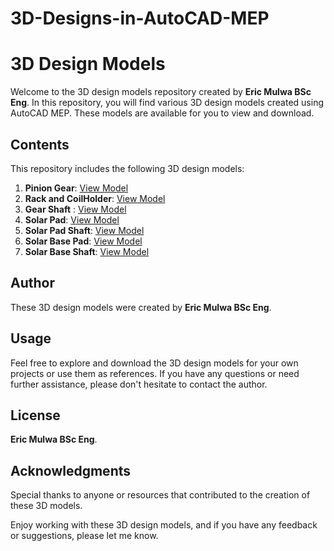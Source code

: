 # 3D-Designs-in-AutoCAD-MEP

# 3D Design Models

Welcome to the 3D design models repository created by **Eric Mulwa BSc Eng**. In this repository, you will find various 3D design models created using AutoCAD MEP. These models are available for you to view and download.

## Contents

This repository includes the following 3D design models:

1. **Pinion Gear**: [View Model](https://github.com/EricMulwa/3D-Designs-in-AutoCAD-MEP/blob/main/Pinion%20Gear%20%5B2%5D.dwg)
2. **Rack and CoilHolder**: [View Model](https://github.com/EricMulwa/3D-Designs-in-AutoCAD-MEP/blob/main/Rack%20and%20CoilHolder%20%5B2%5D.dwg)
3. **Gear Shaft** : [View Model](https://github.com/EricMulwa/3D-Designs-in-AutoCAD-MEP/blob/main/Gear%20Shaft.dwg)
4. **Solar Pad**: [View Model](https://github.com/EricMulwa/3D-Designs-in-AutoCAD-MEP/blob/main/Solar%20Base%20Pad.dwg)
5. **Solar Pad Shaft**: [View Model](https://github.com/EricMulwa/3D-Designs-in-AutoCAD-MEP/blob/main/Solar%20Pad%20Shaft.dwg)
6. **Solar Base Pad**: [View Model](https://github.com/EricMulwa/3D-Designs-in-AutoCAD-MEP/blob/main/Solar%20Base%20Shaft.dwg)
7. **Solar Base Shaft**: [View Model](https://github.com/EricMulwa/3D-Designs-in-AutoCAD-MEP/blob/main/Solar_Pad.dwg) 

## Author

These 3D design models were created by **Eric Mulwa BSc Eng**.

## Usage

Feel free to explore and download the 3D design models for your own projects or use them as references.
If you have any questions or need further assistance, please don't hesitate to contact the author.

## License

**Eric Mulwa BSc Eng**.

## Acknowledgments

Special thanks to anyone or resources that contributed to the creation of these 3D models.

Enjoy working with these 3D design models, and if you have any feedback or suggestions, please let me know.
